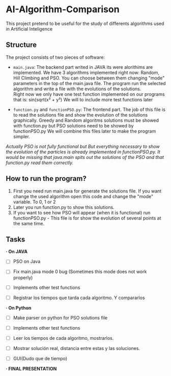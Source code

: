 # AI-Algorithm-Comparison
This project pretend to be useful for the study of differents algorithms used in Artificial Inteligence
    
## Structure
The project consists of two pieces of software:
*  `main.java`:
        The backend part writed in JAVA its were alorithims are implemented.
        We have 3 algorithms implemented right now: Random, Hill Climbing and PSO. You can choose between them changing "mode" parameters in the top of the main.java file.
        The program run the selected algorithm and write a file with the evolutions of the solutions.     
        Right now we only have one test function implemented on our programs that is: sin(sqrt(x² + y²)
        We will to include more test functions later

*  `function.py` and `functionPSO.py`:
        The frontend part.  The job of this file is to read the solutions file and show the evolution of the solutions graphically.
        Greedy and Random algoritms solutions must be showed with function.py but PSO solutions need to be showed by functionPSO.py
        We will combine this files later to make the program simpler.

*Actually PSO is not fully functional but But everything necessary to show the evolution of the particles is already implemented in functionPSO.py. It would be missing that java.main spits out the solutions of the PSO and that function.py read them correctly.*

## How to run the program?
 1. First you need run main.java for generate the solutions file. If you want change the used algorithm open this code and change the "mode" variable. To 0, 1 or 2
 2. Later you run function.py to show this solutions.
 3. If you want to see how PSO will appear (when it is functional) run functionPSO.py - This file is for show the evolution of several points at the same time.

## Tasks

**· On JAVA**
* [ ] PSO on Java
* [ ] Fix main.java mode 0 bug (Sometimes this mode does not work properly)
* [ ] Implements other test functions 
* [ ] Registrar los tiempos que tarda cada algoritmo. Y compararlos
    



**· On Python**
* [ ] Make parser on python for PSO solutions file
* [ ] Implements other test functions
* [ ] Leer los tiempos de cada algoritmo, mostrarlos.
* [ ] Mostrar solución real, distancia entre estas y las soluciones.
* [ ] GUI(Dudo que de tiempo)




**· FINAL PRESENTATION**
